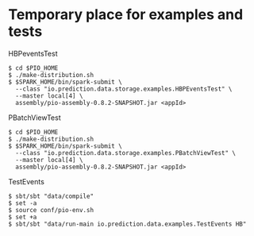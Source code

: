 Temporary place for examples and tests
======================================

HBPeventsTest
```
$ cd $PIO_HOME
$ ./make-distribution.sh
$ $SPARK_HOME/bin/spark-submit \
  --class "io.prediction.data.storage.examples.HBPEventsTest" \
  --master local[4] \
  assembly/pio-assembly-0.8.2-SNAPSHOT.jar <appId>
```

PBatchViewTest
```
$ cd $PIO_HOME
$ ./make-distribution.sh
$ $SPARK_HOME/bin/spark-submit \
  --class "io.prediction.data.storage.examples.PBatchViewTest" \
  --master local[4] \
  assembly/pio-assembly-0.8.2-SNAPSHOT.jar <appId>
```

TestEvents
```
$ sbt/sbt "data/compile"
$ set -a
$ source conf/pio-env.sh
$ set +a
$ sbt/sbt "data/run-main io.prediction.data.examples.TestEvents HB"
```
